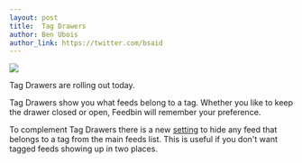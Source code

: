```yaml
---
layout: post
title:  Tag Drawers
author: Ben Ubois
author_link: https://twitter.com/bsaid
---
```


<img src="{{ 'images/2013-04-19/tag-drawer.gif' | asset_path }}" style="max-width: 480px;" />

Tag Drawers are rolling out today.

Tag Drawers show you what feeds belong to a tag. Whether you like to keep the drawer closed or open, Feedbin will remember your preference.

To complement Tag Drawers there is a new [setting](https://feedbin.com/settings) to hide any feed that belongs to a tag from the main feeds list. This is useful if you don't want tagged feeds showing up in two places.